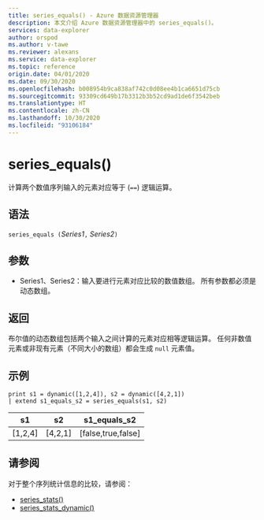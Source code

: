 ```yaml
---
title: series_equals() - Azure 数据资源管理器
description: 本文介绍 Azure 数据资源管理器中的 series_equals()。
services: data-explorer
author: orspod
ms.author: v-tawe
ms.reviewer: alexans
ms.service: data-explorer
ms.topic: reference
origin.date: 04/01/2020
ms.date: 09/30/2020
ms.openlocfilehash: b008954b9ca838af742c0d08ee4b1ca6651d75cb
ms.sourcegitcommit: 93309cd649b17b3312b3b52cd9ad1de6f3542beb
ms.translationtype: HT
ms.contentlocale: zh-CN
ms.lasthandoff: 10/30/2020
ms.locfileid: "93106184"
---
```

# <a name="series_equals"></a>series_equals()

计算两个数值序列输入的元素对应等于 (`==`) 逻辑运算。

## <a name="syntax"></a>语法

`series_equals (`*Series1*`,` *Series2*`)`

## <a name="arguments"></a>参数

* Series1、Series2：输入要进行元素对应比较的数值数组。 所有参数都必须是动态数组。 

## <a name="returns"></a>返回

布尔值的动态数组包括两个输入之间计算的元素对应相等逻辑运算。 任何非数值元素或非现有元素（不同大小的数组）都会生成 `null` 元素值。

## <a name="example"></a>示例

<!-- csl: https://help.kusto.chinacloudapi.cn:443/Samples -->
```kusto
print s1 = dynamic([1,2,4]), s2 = dynamic([4,2,1])
| extend s1_equals_s2 = series_equals(s1, s2)
```

|s1|s2|s1_equals_s2|
|---|---|---|
|[1,2,4]|[4,2,1]|[false,true,false]|

## <a name="see-also"></a>请参阅

对于整个序列统计信息的比较，请参阅：
* [series_stats()](series-statsfunction.md)
* [series_stats_dynamic()](series-stats-dynamicfunction.md)
